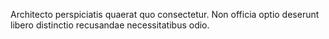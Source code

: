 Architecto perspiciatis quaerat quo consectetur.
Non officia optio deserunt libero distinctio recusandae necessitatibus odio.